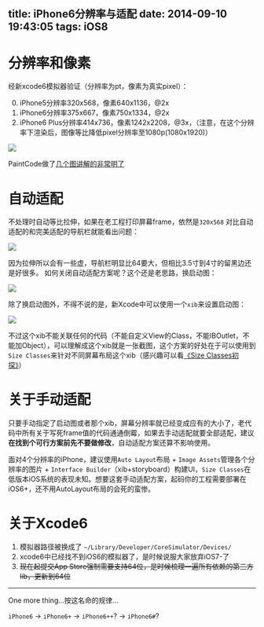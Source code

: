 title: iPhone6分辨率与适配
date: 2014-09-10 19:43:05
tags: iOS8
---

# 分辨率和像素

经新xcode6模拟器验证（分辨率为pt，像素为真实pixel）：

0. iPhone5分辨率320x568，像素640x1136，@2x
1. iPhone6分辨率375x667，像素750x1334，@2x
2. iPhone6 Plus分辨率414x736，像素1242x2208，@3x，（注意，在这个分辨率下渲染后，图像等比降低pixel分辨率至1080p(1080x1920)）

![](http://ww3.sinaimg.cn/mw690/51530583gw1ek7mqv36zxj20go099jrm.jpg)

PaintCode做了[几个图讲解的非常明了](http://www.paintcodeapp.com/news/iphone-6-screens-demystified)

# 自动适配

不处理时自动等比拉伸，如果在老工程打印屏幕frame，依然是`320x568` 
对比自动适配的和完美适配的导航栏就能看出问题：

![](http://ww1.sinaimg.cn/large/51530583gw1ek7mze3ckrj219y060glw.jpg)

因为拉伸所以会有一些虚，导航栏明显比64要大，但相比3.5寸到4寸的留黑边还是好很多。
如何关闭自动适配方案呢？这个还是老思路，换启动图：  

![](http://ww4.sinaimg.cn/mw690/51530583gw1ek7n9aqlnsj20oc08maa9.jpg)

除了换启动图外，不得不说的是，新Xcode中可以使用一个`xib`来设置启动图：

![](http://ww2.sinaimg.cn/mw690/51530583gw1ek7nce5e1uj20pe07cgmj.jpg)

不过这个xib不能关联任何的代码（不能自定义View的Class，不能IBOutlet，不能加Object），可以理解成这个xib就是一张截图，这个方案的好处在于可以使用到`Size Classes`来针对不同屏幕布局这个xib（感兴趣可以看[《Size Classes初探》](http://blog.sunnyxx.com/2014/09/09/ios8-size-classes/)）


# 关于手动适配

只要手动指定了启动图或者那个xib，屏幕分辨率就已经变成应有的大小了，老代码中所有关于写死frame值的代码通通倒霉，如果去手动适配就要全部适配，建议**在找到个可行方案前先不要做修改**，自动适配方案还算不影响使用。  

面对4个分辨率的iPhone，建议使用`Auto Layout`布局 + `Image Assets`管理各个分辨率的图片 + `Interface Builder`（xib+storyboard）构建UI，`Size Classes`在低版本iOS系统的表现未知。想要这套手动适配方案，起码你的工程需要部署在iOS6+，还不用AutoLayout布局的会死的蛮惨。

# 关于Xcode6

1. 模拟器路径被换成了 `~/Library/Developer/CoreSimulator/Devices/`
2. xcode6中已经找不到iOS6的模拟器了，是时候说服大家放弃iOS7-了
3. ~~现在起提交App Store强制需要支持64位，是时候梳理一遍所有依赖的第三方lib，更新到64位~~


---

One more thing...按这名命的规律...

`iPhone6` -> `iPhone6+` -> `iPhone6++`? -> `iPhone6#`?


